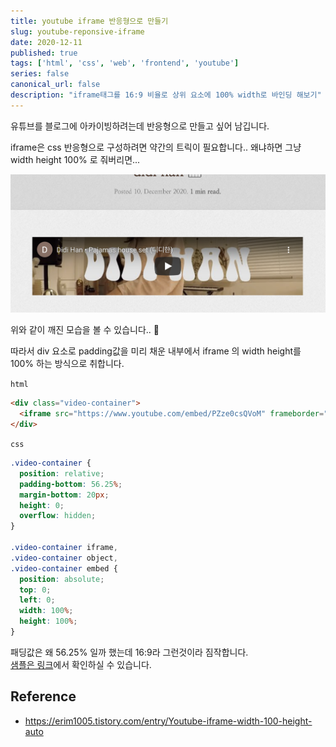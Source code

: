 ```yaml
---
title: youtube iframe 반응형으로 만들기
slug: youtube-reponsive-iframe
date: 2020-12-11
published: true
tags: ['html', 'css', 'web', 'frontend', 'youtube']
series: false
canonical_url: false
description: "iframe태그를 16:9 비율로 상위 요소에 100% width로 바인딩 해보기"
---
```


유튜브를 블로그에 아카이빙하려는데 반응형으로 만들고 싶어 남깁니다.

iframe은 css 반응형으로 구성하려면 약간의 트릭이 필요합니다.. 왜냐하면 그냥 width height 100% 로 줘버리면...

![height가 깨져버린 youtube iframe 요소..](../images/youtube-iframe.png)

위와 같이 깨진 모습을 볼 수 있습니다.. 🤯

따라서 div 요소로 padding값을 미리 채운 내부에서 iframe 의 width height를 100% 하는 방식으로 취합니다.

`html`

```html
<div class="video-container">
  <iframe src="https://www.youtube.com/embed/PZze0csQVoM" frameborder="0" allow="accelerometer; autoplay; clipboard-write; encrypted-media; gyroscope; picture-in-picture" allowfullscreen style=""></iframe>
</div>
```

`css`

```css
.video-container {
  position: relative;
  padding-bottom: 56.25%;
  margin-bottom: 20px;
  height: 0;
  overflow: hidden;
}

.video-container iframe,
.video-container object,
.video-container embed {
  position: absolute;
  top: 0;
  left: 0;
  width: 100%;
  height: 100%;
}

```

패딩값은 왜 56.25% 일까 했는데 16:9라 그런것이라 짐작합니다.  
[샘플은 링크](/2020-12-10-didi-han/)에서 확인하실 수 있습니다.


## Reference

- https://erim1005.tistory.com/entry/Youtube-iframe-width-100-height-auto